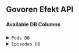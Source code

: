 ## Govoren Efekt API

#### Available DB Columns

<details><summary><code>Pods DB</code></summary>

> | filed       | type    | desciption                            | API Exposed |
> |-------------|---------|---------------------------------------|-------------|
> | podcast_id  | INTEGER | Podcast ID in GE Pods DB              | No          |
> | title       | TEXT    | Podcast Name                          | No          |
> | description | TEXT    | Podcast Description                   | No          |
> | website     | TEXT    | Podcast Website Link                  | No          |
> | rssfeed     | TEXT    | Podcast RSS Feed Link                 | No          |
> | etag        | TEXT    | RSS Feed Latest etag                  | No          |
> | modified    | TEXT    | Last-Modified from RSS Feed           | No          |

</details>

<details><summary><code>Episodes DB</code></summary>

> | filed       | type    | desciption                               | API Exposed |
> |-------------|---------|------------------------------------------|-------------|
> | geid        | INTEGER | Episode ID in GE Episode DB              | Yes         |
> | guid        | TEXT    | Episode GUID                             | Yes         |
> | podcast_id  | INTEGER | Podcast ID in GE Pods DB                 | Yes         |
> | link        | TEXT    | Episode Link                             | Yes         |
> | audio       | TEXT    | Link to Episode Audio                    | Yes         |
> | image       | TEXT    | Link to Episode Image                    | Yes         |
> | title       | TEXT    | Episode Title                            | Yes         |
> | description | TEXT    | Epispde Description                      | Yes         |
> | pubdate     | TEXT    | Episode Publication Date                 | Yes         |
> | duration    | TEXT    | Episode Duration                         | Yes         |
> | explicit    | TEXT    | Aadult Language or Sexual Content        | Yes         |
> | lenght      | TEXT    | Episode Lenght in bytes                  | Yes         |
> | author      | TEXT    | Episode Author                           | Yes         |
> | episodeno   | TEXT    | Episode number (Podcast Internal)        | Yes         |
> | seasonno    | TEXT    | Episode Season Number (Podcast Internal) | Yes         |


------------------------------------------------------------------------------------------

#### GE Episodes Database Calls - No Authenticatiin Required

<details> <summary><code>GET</code> <code><b>/v1/episodes/last-ten</b></code> <code>(gets last ten episodes added to Episodes DB)</code></summary>

##### Parameters

> None

##### Responses

> | http code     | content-type                      | response                                                            |
> |---------------|-----------------------------------|---------------------------------------------------------------------|
> | 200           | application/json                  | JSON string                                                         |

##### Example cURL

> ```javascript
>  curl --location --request GET 'https://api.govorenefekt.bg/v1/last-ten' 
> ```

</details>

<details>
 <summary><code>GET</code> <code><b>/v1/episodes/random-pod</b></code> <code>(gets random podcast episode from Episodes DB)</code></summary>

##### Parameters

> None

##### Responses

> | http code     | content-type                      | response                                                            |
> |---------------|-----------------------------------|---------------------------------------------------------------------|
> | 200           |  application/json                 | JSON string                                                         |

##### Example cURL

> ```javascript
>  curl --location --request GET 'https://api.govorenefekt.bg/v1/episodes/random-pod'
> ```

</details>

------------------------------------------------------------------------------------------
